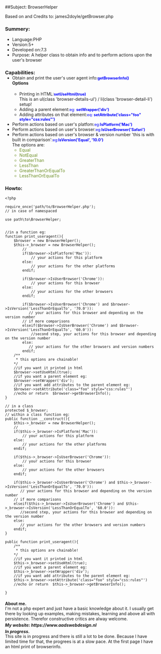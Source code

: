 
##Subject: BrowserHelper
<p>Based on and Credits to: <span>james2doyle/getBrowser.php</span>  </p>

<h3>Summery:</h3>
<ul>
   <li>Language:<span>PHP</span></li>
   <li>Version:<span>5+</span></li>
   <li>Developed on:<span>7.3</span></li>
   <li>Purpose:<span> A helper class to obtain info and to perform actions upon the user's browser</span></li>
</ul>

<h3 style="margin-bottom:-15px">Capabilities:</h3>
<ul>
   <li>Obtain and print the user's user agent info:<span style="color: blue; font-size: 0.9em"><strong>getBrowserInfo()</strong></span>
   <h4 style="margin-top:0 ; margin-botom:0">Options</h4>
   <ul style="margin-top:0">
        <li style="padding-top:-20px">Printing in HTML:<span style="color: blue; font-size: 0.9em"><strong>setUseHtml(true)</strong></span><div>This is an ul(class 'browser-details-ul') / li(class 'browser-detail-li') setup!</div></li>   
        <li>Adding a parent element:<span style="color: blue; font-size: 0.9em">eg: <strong>setWrapper('div')</strong></span></li>   
        <li>Adding attributes on that element:<span style="color: blue;  font-size: 0.9em">eq: <strong>setAttribute('class="foo" style="css:rules"')</strong></span></li>   
   </ul>
   </li>
   <li style="margin-top:0;">Perform actions based on user's platfom:<span style="color: blue;  font-size: 0.9em">eg:<strong>IsPlatform('Mac')</strong></span></li>
   <li>Perform actions based on user's browser:<span style="color: blue;  font-size: 0.9em">eg:<strong>IsUserBrowser('Safari')</strong></span></li>
   <li>Perform actions based on user's browser & version number 'this is with built in comparison':<span style="color: blue;  font-size: 0.9em">eg:<strong>IsVersion('Equal', '10.0')</strong></span>
   <div>The options are:</div>
   <ul style="color:olivedrab">
   <li>Equal</li>
   <li>NotEqual</li>
   <li>GreaterThan</li>
   <li>LessThan</li>
   <li>GreaterThanOrEqualTo</li>
   <li>LessThanOrEqualTo</li>
   </ul>
   </li>
</ul> 

<h3>Howto:</h3>

`<?php`
```
require_once('path/to/BrowserHelper.php');
// in case of namespaced

use path\to\BrowserHelper;


//in a function eg:
function print_useragent(){
    $browser = new BrowserHelper();
    $this->_browser = new BrowserHelper();
        // 
        if($browser->IsPlatform('Mac')): 
            // your actions for this platform
        else:
            // your actions for the other platforms
        endif;
        
        if($browser->IsUserBrowser('Chrome')): 
            // your actions for this browser
        else:
            // your actions for the other browsers
        endif;
        
        if($browser->IsUserBrowser('Chrome') and $browser->IsVersion('LessThanOrEqualTo', '70.0')): 
           // your actions for this browser and depending on the version number
        // if more comparisons
        elseif($browser->IsUserBrowser('Chrome') and $browser->IsVersion('LessThanOrEqualTo', '60.0')):   
            //second step, your actions for this browser and depending on the version number
        else:
           // your actions for the other browsers and version numbers
        endif;
    /**
     * this options are chainable!
    */
    //if you want it printed in html
    $browser->setUseHtml(true);
    //if you want a parent element eg:
    $browser->setWrapper('div');
    //if you want add attributes to the parent element eg:
    $browser->setAttribute('class="foo" style="css:rules"')
    //echo or return  $browser->getBrowserInfo();
}
    
// in a class
protected $_browser;
// within a class function eg:
public function __construct(){
    $this->_browser = new BrowserHelper();
    // 
    if($this->_browser->IsPlatform('Mac')): 
        // your actions for this platform
    else:
        // your actions for the other platforms
    endif;
    
    if($this->_browser->IsUserBrowser('Chrome')): 
        // your actions for this browser
    else:
        // your actions for the other browsers
    endif;
    
    if($this->_browser->IsUserBrowser('Chrome') and $this->_browser->IsVersion('LessThanOrEqualTo', '70.0')): 
       // your actions for this browser and depending on the version number
    // if more comparisons
    elseif($this->_browser->IsUserBrowser('Chrome') and $this->_browser->IsVersion('LessThanOrEqualTo', '60.0')):   
       //second step, your actions for this browser and depending on the version number
    else:
       // your actions for the other browsers and version numbers
    endif;
}

public function print_useragent(){
    /**
     * this options are chainable!
    */
    //if you want it printed in html
    $this->_browser->setUseHtml(true);
    //if you want a parent element eg:
    $this->_browser->setWrapper('div');
    //if you want add attributes to the parent element eg:
    $this->_browser->setAttribute('class="foo" style="css:rules"')
    //echo or return  $this->_browser->getBrowserInfo();
    
}
```

<h4 style="margin-bottom:-15px">About me.</h4>
<p>I'm not a php expert and just have a basic knowledge about it. I usually get there by looking up examples, making mistakes, learning and above all with persistence. Therefor constructive critics are alway welcome.
 </p>
 
<h5 style="margin-top:-10px;margin-bottom:-15px">My website: https://www.aadswebdesign.nl</h5> 
<h5 style="margin-bottom:-15px">In progress.</h5>
<p>
This site is in progress and there is still a lot to be done. Because I have limited time for that, the progrees is at a slow pace. At the first page I have an html print of browserinfo. 
<?p>
 
 
